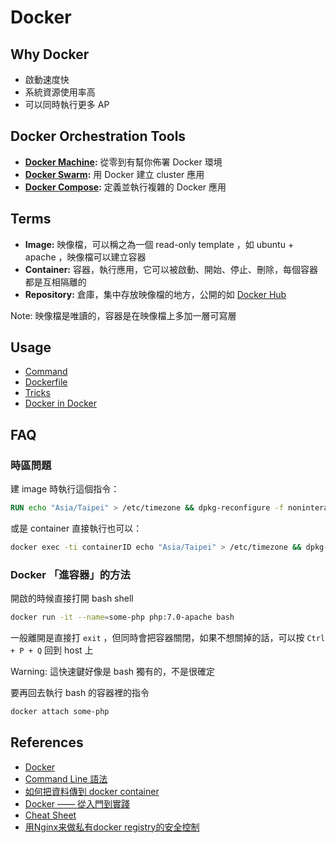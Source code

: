 Docker
======

Why Docker
----------

* 啟動速度快
* 系統資源使用率高
* 可以同時執行更多 AP

Docker Orchestration Tools
--------------------------

* **[Docker Machine](machine.md):** 從零到有幫你佈署 Docker 環境
* **[Docker Swarm](swarm.md):** 用 Docker 建立 cluster 應用
* **[Docker Compose](compose.md):** 定義並執行複雜的 Docker 應用

Terms
-----

* **Image:** 映像檔，可以稱之為一個 read-only template ，如 ubuntu + apache ，映像檔可以建立容器
* **Container:** 容器，執行應用，它可以被啟動、開始、停止、刪除，每個容器都是互相隔離的
* **Repository:** 倉庫，集中存放映像檔的地方，公開的如 [Docker Hub][]

Note: 映像檔是唯讀的，容器是在映像檔上多加一層可寫層

Usage
-----

* [Command](command.md)
* [Dockerfile](dockerfile.md)
* [Tricks](tricks.md)
* [Docker in Docker](dind.md)

FAQ
---

### 時區問題

建 image 時執行這個指令：

```dockerfile
RUN echo "Asia/Taipei" > /etc/timezone && dpkg-reconfigure -f noninteractive tzdata
```

或是 container 直接執行也可以：

```bash
docker exec -ti containerID echo "Asia/Taipei" > /etc/timezone && dpkg-reconfigure -f noninteractive tzdata
```

### Docker 「進容器」的方法

開啟的時候直接打開 bash shell

```bash
docker run -it --name=some-php php:7.0-apache bash
```

一般離開是直接打 `exit` ，但同時會把容器關閉，如果不想關掉的話，可以按 `Ctrl + P + Q` 回到 host 上

Warning: 這快速鍵好像是 bash 獨有的，不是很確定

要再回去執行 bash 的容器裡的指令

```bash
docker attach some-php
```

References
----------

* [Docker](https://www.docker.com/)
* [Command Line 語法](https://docs.docker.com/reference/commandline/cli/)
* [如何把資料傳到 docker container](https://docs.docker.com/userguide/dockervolumes/)
* [Docker —— 從入門到實踐](http://philipzheng.gitbooks.io/docker_practice/)
* [Cheat Sheet](http://zeroturnaround.com/wp-content/uploads/2016/03/Docker-cheat-sheet-by-RebelLabs.png)
* [用Nginx来做私有docker registry的安全控制](http://www.larrycaiyu.com/2014/12/01/private-docker-registry-with-nginx.html)

[Docker Hub]: https://hub.docker.com/

